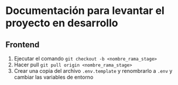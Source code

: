 # Documentación para levantar el proyecto en desarrollo

## Frontend
1. Ejecutar el comando `git checkout -b <nombre_rama_stage>`
2. Hacer pull `git pull origin <nombre_rama_stage>`
3. Crear una copia del archivo `.env.template` y renombrarlo a `.env` y cambiar las variables de entorno